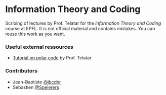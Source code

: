 # Information Theory and Coding

Scribing of lectures by Prof. Telatar for the *Information Theory and Coding* course at EPFL. It is not official material and contains mistakes. You can reuse this work as you want.

### Useful external ressources

- [Tutorial on polar code](https://www.youtube.com/watch?v=VhyoZSB9g0w) by Prof. Telatar

### Contributors

- Jean-Baptiste [@jbcdnr](https://github.com/jbcdnr)
- Sebastien [@Speierers](https://github.com/Speierers)

